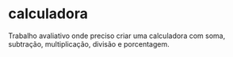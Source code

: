 # calculadora
Trabalho avaliativo onde preciso criar uma calculadora com soma, subtração, multiplicação, divisão e porcentagem.

